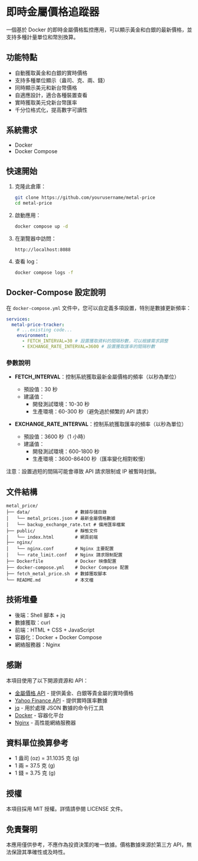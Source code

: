 # 即時金屬價格追蹤器

一個基於 Docker 的即時金屬價格監控應用，可以顯示黃金和白銀的最新價格，並支持多種計量單位和幣別換算。

## 功能特點

- 自動獲取黃金和白銀的實時價格
- 支持多種單位顯示（盎司、克、兩、錢）
- 同時顯示美元和新台幣價格
- 自適應設計，適合各種裝置查看
- 實時獲取美元兌新台幣匯率
- 千分位格式化，提高數字可讀性

## 系統需求

- Docker
- Docker Compose

## 快速開始

1. 克隆此倉庫：

   ```bash
   git clone https://github.com/yourusername/metal-price
   cd metal-price
   ```

2. 啟動應用：

   ```bash
   docker compose up -d
   ```

3. 在瀏覽器中訪問：

   ```
   http://localhost:8088
   ```

4. 查看 log：
   ```bash
   docker compose logs -f
   ```

## Docker-Compose 設定說明

在 `docker-compose.yml` 文件中，您可以自定義多項設置，特別是數據更新頻率：

```yaml
services:
  metal-price-tracker:
    # ...existing code...
    environment:
      - FETCH_INTERVAL=30 # 設置獲取資料的間隔秒數，可以根據需求調整
      - EXCHANGE_RATE_INTERVAL=3600 # 設置獲取匯率的間隔秒數
```

### 參數說明

- **FETCH_INTERVAL**：控制系統獲取最新金屬價格的頻率（以秒為單位）

  - 預設值：30 秒
  - 建議值：
    - 開發測試環境：10-30 秒
    - 生產環境：60-300 秒（避免過於頻繁的 API 請求）

- **EXCHANGE_RATE_INTERVAL**：控制系統獲取匯率的頻率（以秒為單位）
  - 預設值：3600 秒（1 小時）
  - 建議值：
    - 開發測試環境：600-1800 秒
    - 生產環境：3600-86400 秒（匯率變化相對較慢）

注意：設置過短的間隔可能會導致 API 請求限制或 IP 被暫時封鎖。

## 文件結構

```
metal_price/
├── data/                 # 數據存儲目錄
│   └── metal_prices.json # 最新金屬價格數據
│   └── backup_exchange_rate.txt # 備用匯率檔案
├── public/               # 靜態文件
│   └── index.html        # 網頁前端
├── nginx/
│   └── nginx.conf        # Nginx 主要配置
│   └── rate_limit.conf   # Nginx 請求限制配置
├── Dockerfile            # Docker 映像配置
├── docker-compose.yml    # Docker Compose 配置
├── fetch_metal_price.sh  # 數據獲取腳本
└── README.md             # 本文檔
```

## 技術堆疊

- 後端：Shell 腳本 + jq
- 數據獲取：curl
- 前端：HTML + CSS + JavaScript
- 容器化：Docker + Docker Compose
- 網絡服務器：Nginx

## 感謝

本項目使用了以下開源資源和 API：

- [金屬價格 API](https://api.gold-api.com/) - 提供黃金、白銀等貴金屬的實時價格
- [Yahoo Finance API](https://finance.yahoo.com/) - 提供實時匯率數據
- [jq](https://stedolan.github.io/jq/) - 用於處理 JSON 數據的命令行工具
- [Docker](https://www.docker.com/) - 容器化平台
- [Nginx](https://nginx.org/) - 高性能網絡服務器

## 資料單位換算參考

- 1 盎司 (oz) = 31.1035 克 (g)
- 1 兩 = 37.5 克 (g)
- 1 錢 = 3.75 克 (g)

## 授權

本項目採用 MIT 授權。詳情請參閱 LICENSE 文件。

## 免責聲明

本應用僅供參考，不應作為投資決策的唯一依據。價格數據來源於第三方 API，無法保證其準確性或及時性。
